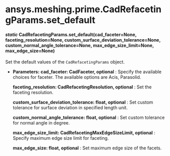 # ansys.meshing.prime.CadRefacetingParams.set_default

<a id="ansys.meshing.prime.CadRefacetingParams.set_default"></a>

#### *static* CadRefacetingParams.set_default(cad_faceter=None, faceting_resolution=None, custom_surface_deviation_tolerance=None, custom_normal_angle_tolerance=None, max_edge_size_limit=None, max_edge_size=None)

Set the default values of the `CadRefacetingParams` object.

* **Parameters:**
  **cad_faceter: CadFaceter, optional**
  : Specify the available choices for faceter. The available options are Acis, Parasolid.

  **faceting_resolution: CadRefacetingResolution, optional**
  : Set the faceting resolution.

  **custom_surface_deviation_tolerance: float, optional**
  : Set custom tolerance for surface deviation in specified length unit.

  **custom_normal_angle_tolerance: float, optional**
  : Set custom tolerance for normal angle in degree.

  **max_edge_size_limit: CadRefacetingMaxEdgeSizeLimit, optional**
  : Specify maximum edge size limit for faceting.

  **max_edge_size: float, optional**
  : Set maximum edge size of the facets.

<!-- !! processed by numpydoc !! -->
